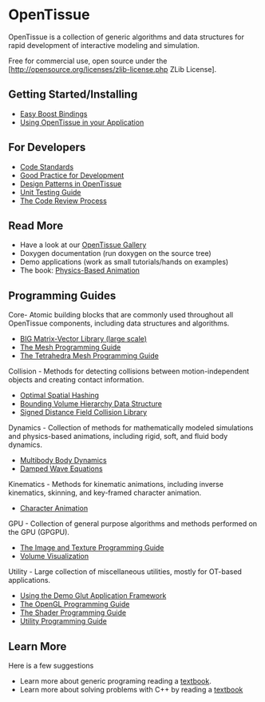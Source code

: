 # OpenTissue
OpenTissue is a collection of generic algorithms and data structures for rapid development of interactive modeling and simulation.

Free for commercial use, open source under the [http://opensource.org/licenses/zlib-license.php ZLib License].

## Getting Started/Installing
  * [Easy Boost Bindings](documentation/boost_bindings.md)
  * [Using OpenTissue in your Application](documentation/using_opentissue.md)

## For Developers
  * [Code Standards](documentation/code_standards.md)
  * [Good Practice for Development](documentation/good_practice.md)
  * [Design Patterns in OpenTissue](documenation/design_patterns.md)
  * [Unit Testing Guide](documentation/unit_testing.md)
  * [The Code Review Process](documenation/code_review.md)

## Read More
  * Have a look at our [OpenTissue Gallery](https://www.youtube.com/playlist?list=PLNtAp--NfuirWaf0HhB9wUeromoXWvJlb)
  * Doxygen documentation (run doxygen on the source tree)
  * Demo applications (work as small tutorials/hands on examples)
  * The book: [Physics-Based Animation](http://www.amazon.com/gp/product/1584503807/103-8827121-8536640?v=glance&n=283155)

## Programming Guides
Core- Atomic building blocks that are commonly used throughout all OpenTissue components, including data structures and algorithms.</font>
  * [BIG Matrix-Vector Library (large scale)](documentation/big.md)
  * [The Mesh Programming Guide](documentation/mesh.md)
  * [The Tetrahedra Mesh Programming Guide](documentation/t4meh.md)

Collision - Methods for detecting collisions between motion-independent objects and creating contact information.
  * [Optimal Spatial Hashing](documentation/hashing.md)
  * [Bounding Volume Hierarchy Data Structure](documentation/bvh.md)
  * [Signed Distance Field Collision Library](documentation/sdf.md)

Dynamics - Collection of methods for mathematically modeled simulations and physics-based animations, including rigid, soft, and fluid body dynamics.
  * [Multibody Body Dynamics](documentation/retro.md)
  * [Damped Wave Equations](documentation/dwe.md)

Kinematics - Methods for kinematic animations, including inverse kinematics, skinning, and key-framed character animation.
  * [Character Animation](documentation/character.md)

GPU - Collection of general purpose algorithms and methods performed on the GPU (GPGPU).
  * [The Image and Texture Programming Guide](documentation/texture.md)
  * [Volume Visualization](documentation/volviz.md)

Utility - Large collection of miscellaneous utilities, mostly for OT-based applications.
  * [Using the Demo Glut Application Framework](documentation/using_demo_framework.md)
  * [The OpenGL Programming Guide](documentation/using_opengl.md)
  * [The Shader Programming Guide](documentation/using_shaders.md)
  * [Utility Programming Guide](documentation/utility.md)

## Learn More
Here is a few suggestions
  * Learn more about generic programing reading a [textbook](http://www.josuttis.com/tmplbook/).
  * Learn more about solving problems with C++ by reading a [textbook](http://www.acceleratedcpp.com/)
